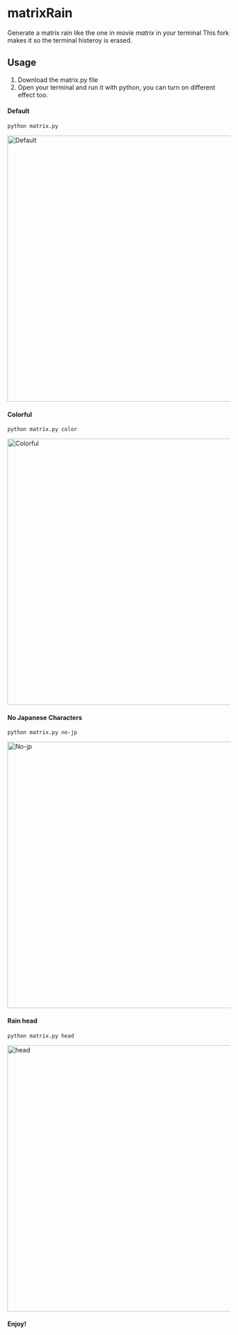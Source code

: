 # matrixRain
Generate a matrix rain like the one in movie _matrix_ in your terminal
This fork makes it so the terminal histeroy is erased.
## Usage
1. Download the matrix.py file
2. Open your terminal and run it with python, you can turn on different effect too.
#### Default
```shell
python matrix.py
```
<p align="left"><img src="imgs/effect1.png" alt="Default" width=600px>
</p>

#### Colorful
```shell
python matrix.py color
```
<p align="left"><img src="imgs/effect2.png" alt="Colorful" width=600px>
</p>

#### No Japanese Characters
```shell
python matrix.py no-jp
```
<p align="left"><img src="imgs/effect3.png" alt="No-jp" width=600px>
</p>

#### Rain head
```shell
python matrix.py head
```
<p align="left"><img src="imgs/effect4.png" alt="head" width=600px>
</p>

#### Enjoy!
